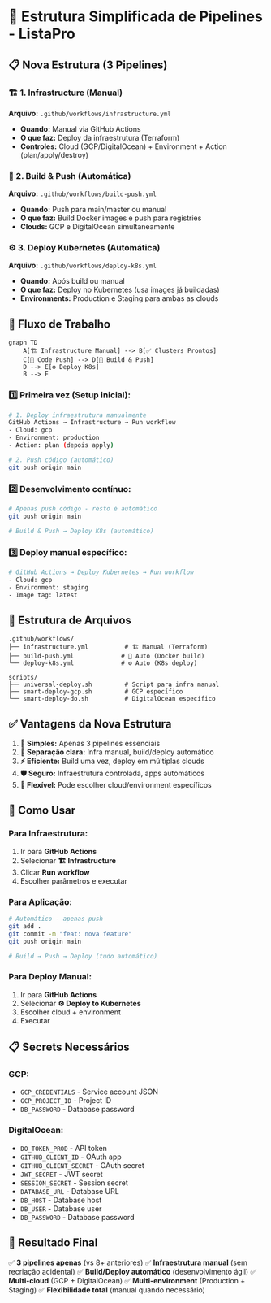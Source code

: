 # 🎯 Estrutura Simplificada de Pipelines - ListaPro

## 📋 Nova Estrutura (3 Pipelines)

### 🏗️ 1. Infrastructure (Manual)
**Arquivo:** `.github/workflows/infrastructure.yml`
- **Quando:** Manual via GitHub Actions
- **O que faz:** Deploy da infraestrutura (Terraform)
- **Controles:** Cloud (GCP/DigitalOcean) + Environment + Action (plan/apply/destroy)

### 🚀 2. Build & Push (Automática) 
**Arquivo:** `.github/workflows/build-push.yml`
- **Quando:** Push para main/master ou manual
- **O que faz:** Build Docker images e push para registries
- **Clouds:** GCP e DigitalOcean simultaneamente

### ⚙️ 3. Deploy Kubernetes (Automática)
**Arquivo:** `.github/workflows/deploy-k8s.yml`
- **Quando:** Após build ou manual
- **O que faz:** Deploy no Kubernetes (usa images já buildadas)
- **Environments:** Production e Staging para ambas as clouds

## 🔄 Fluxo de Trabalho

```mermaid
graph TD
    A[🏗️ Infrastructure Manual] --> B[✅ Clusters Prontos]
    C[📝 Code Push] --> D[🚀 Build & Push]
    D --> E[⚙️ Deploy K8s]
    B --> E
```

### 1️⃣ **Primeira vez (Setup inicial):**
```bash
# 1. Deploy infraestrutura manualmente
GitHub Actions → Infrastructure → Run workflow
- Cloud: gcp
- Environment: production  
- Action: plan (depois apply)

# 2. Push código (automático)
git push origin main
```

### 2️⃣ **Desenvolvimento contínuo:**
```bash
# Apenas push código - resto é automático
git push origin main

# Build & Push → Deploy K8s (automático)
```

### 3️⃣ **Deploy manual específico:**
```bash
# GitHub Actions → Deploy Kubernetes → Run workflow
- Cloud: gcp
- Environment: staging
- Image tag: latest
```

## 📁 Estrutura de Arquivos

```
.github/workflows/
├── infrastructure.yml          # 🏗️ Manual (Terraform)
├── build-push.yml             # 🚀 Auto (Docker build)
└── deploy-k8s.yml             # ⚙️ Auto (K8s deploy)

scripts/
├── universal-deploy.sh         # Script para infra manual
├── smart-deploy-gcp.sh         # GCP específico
└── smart-deploy-do.sh          # DigitalOcean específico
```

## ✅ Vantagens da Nova Estrutura

1. **🎯 Simples:** Apenas 3 pipelines essenciais
2. **🔧 Separação clara:** Infra manual, build/deploy automático
3. **⚡ Eficiente:** Build uma vez, deploy em múltiplas clouds
4. **🛡️ Seguro:** Infraestrutura controlada, apps automáticos
5. **🔄 Flexível:** Pode escolher cloud/environment específicos

## 🚀 Como Usar

### Para Infraestrutura:
1. Ir para **GitHub Actions**
2. Selecionar **🏗️ Infrastructure**
3. Clicar **Run workflow**
4. Escolher parâmetros e executar

### Para Aplicação:
```bash
# Automático - apenas push
git add .
git commit -m "feat: nova feature"
git push origin main

# Build → Push → Deploy (tudo automático)
```

### Para Deploy Manual:
1. Ir para **GitHub Actions**
2. Selecionar **⚙️ Deploy to Kubernetes**
3. Escolher cloud + environment
4. Executar

## 📋 Secrets Necessários

### GCP:
- `GCP_CREDENTIALS` - Service account JSON
- `GCP_PROJECT_ID` - Project ID
- `DB_PASSWORD` - Database password

### DigitalOcean:
- `DO_TOKEN_PROD` - API token
- `GITHUB_CLIENT_ID` - OAuth app
- `GITHUB_CLIENT_SECRET` - OAuth secret
- `JWT_SECRET` - JWT secret
- `SESSION_SECRET` - Session secret
- `DATABASE_URL` - Database URL
- `DB_HOST` - Database host
- `DB_USER` - Database user
- `DB_PASSWORD` - Database password

## 🎉 Resultado Final

✅ **3 pipelines apenas** (vs 8+ anteriores)
✅ **Infraestrutura manual** (sem recriação acidental)
✅ **Build/Deploy automático** (desenvolvimento ágil)
✅ **Multi-cloud** (GCP + DigitalOcean)
✅ **Multi-environment** (Production + Staging)
✅ **Flexibilidade total** (manual quando necessário)
